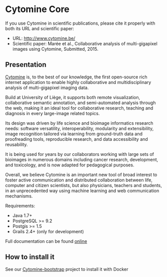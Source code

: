 # Cytomine Core


If you use Cytomine in scientific publications, please cite it properly with both its URL and scientific paper:
- URL: http://www.cytomine.be/
- Scientific paper:
Marée et al., Collaborative analysis of multi-gigapixel images using Cytomine, Submitted, 2015.

## Presentation

[Cytomine](http://cytomine.be) is, to the best of our knowledge, the first open-source rich internet application to enable highly collaborative and multidisciplinary analysis of multi-gigapixel imaging data.

Build at University of Liège, it supports both remote visualization, collaborative semantic annotation, and semi-automated analysis through the web, making it an ideal tool for collaborative research, teaching and diagnosis in every large-image related topics.

Its design was driven by life science and bioimage informatics research needs: software versatility, interoperability, modularity and extensibility, image recognition tailored via learning from ground-truth data and proofreading tools, reproducible research, and data accessibility and reusability.

It is being used for years by our collaborators working with large sets of bioimages in numerous domains including cancer research, development, and toxicology, and is now adapted for pedagogical purposes.

Overall, we believe Cytomine is an important new tool of broad interest to foster active communication and distributed collaboration between life, computer and citizen scientists, but also physicians, teachers and
students, in an unprecedented way using machine learning and web communication mechanisms.


Requirements:
* Java 1.7+
* PostgreSQL >= 9.2
* Postgis >= 1.5
* Grails 2.4+ (only for development)

Full documentation can be found [online](http://doc.cytomine.be)

## How to install it

See our [Cytomine-bootstrap](https://github.com/cytomine/Cytomine-bootstrap) project to install it with Docker
